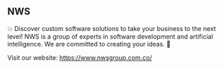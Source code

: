 ## NWS 

:boom: Discover custom software solutions to take your business to the next level! NWS is a group of experts in software development and artificial intelligence. We are committed to creating your ideas. :100:

Visit our website: https://www.nwsgroup.com.co/
